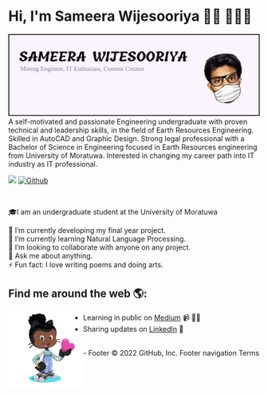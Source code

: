 # Hi, I'm Sameera Wijesooriya 👋🏾 👩🏾‍💻

<img src="https://raw.githubusercontent.com/SameeraWijesooriya/SameeraWijesooriya/master/gh-header-image-cropped.png" alt="banner that says Sameera Wijesooriya - software engineer, content creator and community organizer alongside a cartoon illustration of Sameera">
A self-motivated and passionate Engineering undergraduate with proven technical and leadership skills, in the field of Earth Resources Engineering. Skilled in AutoCAD and Graphic Design. Strong legal professional with a Bachelor of Science in Engineering focused in Earth Resources engineering from University of Moratuwa. Interested in changing my career path into IT industry as IT professional. 
<br />

![](https://visitor-badge.laobi.icu/badge?page_id=SameeraWijesooriya.SameeraWijesooriya)
[![Github](https://img.shields.io/github/followers/SameeraWijesooriya?label=Follow&style=social)](https://github.com/SameeraWijesooriya)

<br />

🎓I am an undergraduate student at the University of Moratuwa

🔭 I’m currently developing my final year project.<br>
🌱 I’m currently learning Natural Language Processing.<br>
👯 I’m looking to collaborate with anyone on any project.<br>
💬 Ask me about anything.<br>
⚡ Fun fact: I love writing poems and doing arts.<br>

## Find me around the web 🌎: 
<a href="https://github.com/sponsors/SameeraWijesooriya"><img align="left" width="150" height="150" src="https://github.com/SameeraWijesooriya/SameeraWijesooriya/blob/main/octomonica/m0nica-octocat-rotating.gif?raw=true"></a>
- Learning in public on <a href="https://medium.com/@sameerawijesooriya">Medium</a> 📹 ✍🏾
- Sharing updates on <a href="https://www.linkedin.com/in/sameera-m-wijesooriya/">LinkedIn</a> 💼



<br />
- Footer
© 2022 GitHub, Inc.
Footer navigation
Terms
